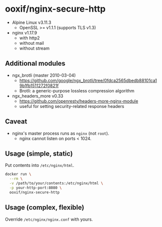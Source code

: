 # ooxif/nginx-secure-http

- Alpine Linux v3.11.3
    - OpenSSL >= v1.1.1 (supports TLS v1.3)
- nginx v1.17.9
    - with http2
    - without mail
    - without stream

## Additional modules

- ngx_brotli (master 2010-03-04)
    - https://github.com/google/ngx_brotli/tree/0fdca2565dbedb88101ca19b1fb1511272f0821f
    - Brotli: a generic-purpose lossless compression algorithm
- ngx_headers_more v0.33
    - https://github.com/openresty/headers-more-nginx-module
    - useful for setting security-related response headers

## Caveat

- nginx's master process runs as `nginx` (not `root`).
    - nginx cannot listen on ports < 1024.

## Usage (simple, static)

Put contents into `/etc/nginx/html`.

```sh
docker run \
  --rm \
  -v /path/to/your/contents:/etc/nginx/html \
  -p your-http-port:8080 \
  ooxif/nginx-secure-http
```

## Usage (complex, flexible)

Override `/etc/nginx/nginx.conf` with yours.
